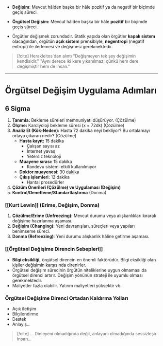 - **Değişim:** Mevcut hâlden başka bir hâle pozitif ya da negatif bir biçimde geçiş süreci.
- **Örgütsel Değişim:** Mevcut hâlden başka bir hâle **pozitif** bir biçimde geçiş süreci.

- Örgütler değişmek zorundadır. Statik yapıda olan örgütler **kapalı sistem** olacağından, örgütün **açık sistem** prensibiyle, **negentropi** (negatif entropi) ile ilerlemesi ve değişmesi gerekmektedir.

> [!cite] Herakleitos'dan alıntı
> "Değişmeyen tek şey değişimin kendisidir."
> "Aynı derece iki kere yıkanılmaz; çünkü hem dere değişmiştir hem de insan."

---
# Örgütsel Değişim Uygulama Adımları
## 6 Sigma
1. **Tanımla:** Bekleme süreleri memnuniyeti düşürüyor.	(Çözülme)
2. **Ölçme:** Kardiyoloji bekleme süresi (x = 72dk) (Çözülme)
3. **Analiz Et (Kök-Neden):** Hasta 72 dakika neyi bekliyor? Bu ortalamayı ortaya çıkaran nedir?  (Çözülme)
	- **Hasta kayıt:** 15 dakika
		- Çalışan sayısı az
		- İnternet yavaş
		- Yetersiz teknoloji
	- **Muayene sırası:** 15 dakika
		- Randevu sistemi etkili kullanılmıyor
	- **Doktor muayenesi**: 30 dakika
	- **Çıkış işlemleri:** 12 dakika
		- Hantal prosedürler
4. **Çözüm Önerileri (Çözülme) ve Uygulaması (Değişim)**  
5. **Kontrol/Denetleme/Standartlaştırma** (Donma)

### [[Kurt Lewin]] (Erime, Değişim, Donma)
1. **Çözülme/Erime (Unfreezing)**: Mevcut durumu veya alışkanlıkları kırarak değişime hazırlanma aşaması.
2. **Değişim (Changing)**: Yeni davranışları, süreçleri veya yapıları benimseme süreci.
3. **Donma (Refreezing)**: Yeni durumu alışkanlık hâline getirme aşaması.

### [[Örgütsel Değişime Direncin Sebepleri]]

- **Bilgi eksikliği,** örgütsel direncin en önemli faktörüdür. Bilgi eksikliği olan kişiler değişimin karşısında direnirler.
- Örgütsel değişim sürecinin örgütün niteliklerine uygun olmaması da örgütsel direnci artırır. Değişim yönünün strateji ile uyumlu olması gerekmektedir.
- Maliyetler fazla olabilir. Yatırım maliyetleri yüksektir vb.

### Örgütsel Değişime Direnci Ortadan Kaldırma Yolları
- Açık iletişim
- Bilgilendirme
- Destek
- Anlayış...

> [!cite] ...
> Dinleyeni olmadığında değil, anlayanı olmadığında sessizleşir insan...
